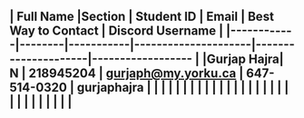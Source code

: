 | Full Name  |Section | Student ID |         Email      | Best Way to Contact | Discord Username
|
|------------|--------|-----------|---------------------|---------------------|------------------
|
|Gurjap Hajra|   N   |  218945204 | gurjaph@my.yorku.ca |    647-514-0320     | gurjaphajra
|
|           |        |            |       |                     |
|
|           |        |            |       |                     |
|
|           |        |            |       |                     |
|
|           |        |            |       |                     |
|
---